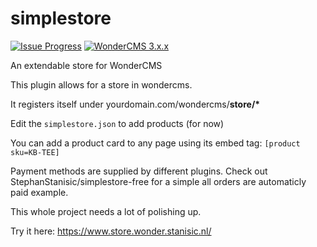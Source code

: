 # simplestore
[![Issue Progress](https://img.shields.io/badge/%E2%9C%93-Issue%20Progress-gray?labelColor=brightgreen&style=flat)](https://crypt.stanisic.nl/kanban/#/2/kanban/view/p6mqokEiUAhkSAJsJVWJyDn04dYvNAkWBLtt4PRF7ZU/)
[![WonderCMS 3.x.x](https://img.shields.io/badge/WonderCMS-3.x.x-%231ab?style=flat)](https://github.com/robiso/wondercms)

An extendable store for WonderCMS

This plugin allows for a store in wondercms.

It registers itself under yourdomain.com/wondercms/**store/\***

Edit the `simplestore.json` to add products (for now)

You can add a product card to any page using its embed tag: `[product sku=KB-TEE]`

Payment methods are supplied by different plugins. Check out StephanStanisic/simplestore-free for a simple all orders are automaticly paid example.

This whole project needs a lot of polishing up.

Try it here: <https://www.store.wonder.stanisic.nl/>
